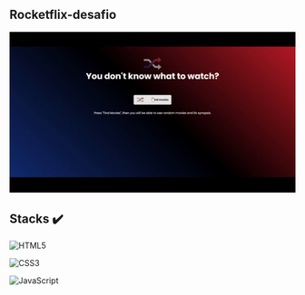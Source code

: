 ## Rocketflix-desafio  

<img src="https://github.com/ypoolz/Rocketflix-desafio/blob/main/assets/favico/Exemple.gif" style="max-width: 100%; display: inline-block;" data-target="animated-image.originalImage">

## Stacks :heavy_check_mark:

  ![HTML5](https://img.shields.io/badge/html5-%23E34F26.svg?style=for-the-badge&logo=html5&logoColor=white) 
  
  ![CSS3](https://img.shields.io/badge/css3-%231572B6.svg?style=for-the-badge&logo=css3&logoColor=white) 
  
  ![JavaScript](https://img.shields.io/badge/javascript-yellow.svg?style=for-the-badge&logo=javascript&logoColor=white) 
  
